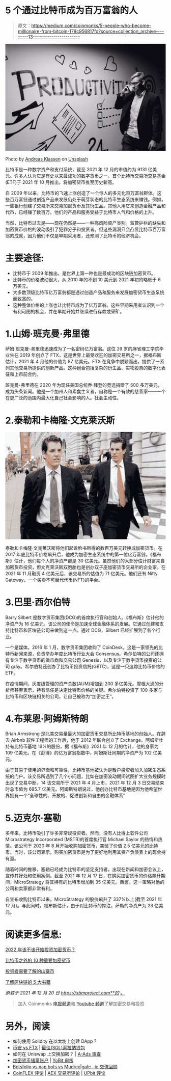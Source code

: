 # 5 个通过比特币成为百万富翁的人

> 原文：<https://medium.com/coinmonks/5-people-who-become-millionaire-from-bitcoin-178c956817fd?source=collection_archive---------13----------------------->

![](img/2d1b1ef06c480488b9722fb9c62f65a8.png)

Photo by [Andreas Klassen](https://unsplash.com/@schmaendels?utm_source=medium&utm_medium=referral) on [Unsplash](https://unsplash.com?utm_source=medium&utm_medium=referral)

比特币是一种数字资产和支付系统，截至 2021 年 12 月的市值约为 9131 亿美元。许多人认为它是有史以来最成功的数字货币之一。首个比特币交易所交易基金(ETF)于 2021 年 10 月推出，将加密货币推至历史新高。

自 2009 年以来，比特币的飞速上涨创造了一个惊人的多元化百万富翁群体。这些百万富翁通过创造产品来发展仍处于萌芽状态的比特币生态系统来赚钱。例如，一些银行创建了交易所来交易加密货币及其衍生品。其他人用它来创造金融产品和代币，已经赚了数百万。他们的产品和服务受益于比特币人气和价格的上升。

当然，比特币过去是——现在仍然是——一种高风险资产类别。监管护栏的缺失和加密货币价格的波动吸引了犯罪分子和投资者。但这些漏洞只会凸显比特币百万富翁的成就，因为他们不仅是早期采用者，还预测了比特币的经济机会。

# 主要途径:

*   比特币于 2009 年推出，是世界上第一种也是最成功的区块链加密货币。
*   比特币的价格波动很大，从 2010 年的不到 10 美元到 2021 年初的略低于 6 万美元。
*   大多数顶级比特币亿万富翁都是通过创造产品和服务来发展加密货币生态系统而致富的。
*   这种整体价格的上涨也让比特币成为了亿万富翁。这些早期采用者认识到一个有利可图的机会，并在早期开始并继续进行存款或采矿。

# 1.山姆·班克曼·弗里德

萨姆·班克曼-弗里德迅速成为了一名密码亿万富翁。这位 29 岁的麻省理工学院毕业生在 2019 年创立了 FTX，这是世界上最受欢迎的加密交易所之一，据福布斯估计，2021 年 4 月他的价值为 87 亿美元。FTX 在竞争中脱颖而出，提供了一系列其他交易所提供的创新产品。这种组合包括复杂的衍生品、实物股票的数字化表征和上市前合约。

班克曼-弗里德在 2020 年为现任美国总统乔·拜登的竞选捐赠了 500 多万美元，成为头条新闻。他是一个加州人和素食主义者，自称是一个有效的慈善家——一个在更广泛的范围内最大化自己社会影响的人。社会主动性。

# 2.泰勒和卡梅隆·文克莱沃斯

![](img/9f36a4148f85d37636576e248c433543.png)

泰勒和卡梅隆·文克莱沃斯将他们起诉脸书所得的数百万美元转换成加密货币。在 2017 年底比特币价格飙升后，他成为加密生态系统中的第一位亿万富翁。《福布斯》估计，他们每个人的净资产都是 30 亿美元。虽然他们的大部分估计财富来自加密货币投资，但文克莱沃斯双胞胎也是创办双子座加密货币交易所的企业家。在 2021 年 11 月融资 4 亿美元后，该交易所的估值为 71 亿美元。他们还有 Nifty Gateway，一个买卖不可替代代币(NFT)的平台。

# 3.巴里·西尔伯特

Barry Silbert 是数字货币集团(DCG)的首席执行官和创始人。《福布斯》估计他的净资产为 16 亿美元。该公司的使命是加速全球金融体系的发展。它通过创建和支持比特币和区块链公司来做到这一点。通过 DCG，Silbert 已经扩展到了各个行业。

一个是媒体。2016 年 1 月，数字货币集团收购了 CoinDesk，这是一家领先的比特币新闻来源，负责举办年度比特币行业大会 Consensus。希尔伯特的公司还拥有专注于数字货币的做市商和交易公司 Genesis，以及专注于数字货币投资的公司 gray。希尔伯特还创办了比特币投资信托(GBTC)，这是一只追踪比特币价格的 ETF。

在疫情期间，灰度级管理的资产总数(AUM)增加到 200 多亿美元。摩根大通的分析师甚至表示，持有信任是决定比特币价格的关键。希尔伯特投资了 100 多家与比特币和区块链相关的公司，让自己被称为“加密之王”。

# 4.布莱恩·阿姆斯特朗

Brian Armstrong 是北美交易量最大的加密货币交易所比特币基地的创始人。在辞去 Airbnb 软件工程师的工作后，他于 2012 年联合创立了 Exchange。阿姆斯壮持有比特币基地 19%的股份，据《福布斯》2021 年 12 月的估计，他的身家为 109 亿美元。在《彭博》的亿万富翁指数中，阿姆斯壮同期的净资产为 102 亿美元。

由于其易于使用的界面和可靠性，比特币基地被认为是散户投资者加入加密生态系统的门户。该交易所遇到了几个小问题，比如在加密波动期间试图扩大业务规模时出现了交易中断。14 该交易所于 2021 年 4 月上市，2021 年 12 月 3 日交易结束时总市值为 695.7 亿美元。阿姆斯特朗说过，他创办比特币基地是因为他希望世界拥有一个“全球性的、开放的、促进创新和自由的金融体系”

# 5.迈克尔·塞勒

多年来，比特币吸引了许多非常规投资者。然而，没有人比得上软件公司 Microstrategy Incorporated (MSTR)的首席执行官 Michael Saylor 的热情和热情。该公司于 2020 年 8 月开始收购加密货币，突破了价值 2.5 亿美元的比特币。当时，该公司表示，购买加密货币是为了更好地利用其资产负债表上的现金持有量。

随着时间的推移，塞勒已经成为比特币的坚定支持者，出现在新闻和加密会议上，宣传其好处和使用案例。截至 2021 年 12 月 17 日，在购买加密货币的价格飙升期间，MicroStrategy 将其持有的比特币增加到 35 亿美元。蘸酱。这一策略对他的公司和卖家都非常有利。

自宣布收购比特币以来，MicroStrategy 的股价飙升了 337%以上(截至 2021 年 12 月)。与此同时，福布斯估计，由于对比特币的押注，萨勒的净资产为 23 亿美元。

# 阅读更多信息:

[2022 年该不该开始投资加密货币？](https://xbmproject.com/index.php/2021/12/16/should-you-start-investing-in-cryptocurrency-in-2022/)

[比特币之外的 10 种重要加密货币](https://xbmproject.com/index.php/2021/12/17/10-important-cryptocurrencies-other-than-bitcoin/)

[投资者需要了解的山寨币](https://xbmproject.com/index.php/2021/12/16/what-investors-need-to-know-about-altcoins/)

[了解区块链的 5 大书籍](https://xbmproject.com/index.php/2021/12/16/top-5-books-to-learn-about-blockchain/)

*原载于 2021 年 12 月 20 日 https://xbmproject.com**的* [*。*](https://xbmproject.com/5-people-who-become-millionaire-from-bitcon/)

> 加入 Coinmonks [电报频道](https://t.me/coincodecap)和 [Youtube 频道](https://www.youtube.com/c/coinmonks/videos)了解加密交易和投资

# 另外，阅读

*   如何使用 Solidity 在以太坊上创建 DApp？
*   [币安 vs FTX](https://coincodecap.com/binance-vs-ftx) | [最佳(SOL)索拉纳钱包](https://coincodecap.com/solana-wallets)
*   如何在 Uniswap 上交换加密？ | [A-Ads 审查](https://coincodecap.com/a-ads-review)
*   [加密货币储蓄账户](/coinmonks/cryptocurrency-savings-accounts-be3bc0feffbf) | [YoBit 审核](/coinmonks/yobit-review-175464162c62)
*   [Botsfolio vs nap bots vs Mudrex](/coinmonks/botsfolio-vs-napbots-vs-mudrex-c81344970c02)|[gate . io 交流回顾](/coinmonks/gate-io-exchange-review-61bf87b7078f)
*   [CoinFLEX 评论](https://coincodecap.com/coinflex-review) | [AEX 交易所评论](https://coincodecap.com/aex-exchange-review) | [UPbit 评论](https://coincodecap.com/upbit-review)